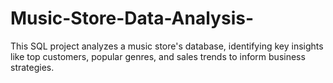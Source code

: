 # Music-Store-Data-Analysis-
This SQL project analyzes a music store's database, identifying key insights like top customers, popular genres, and sales trends to inform business strategies.
